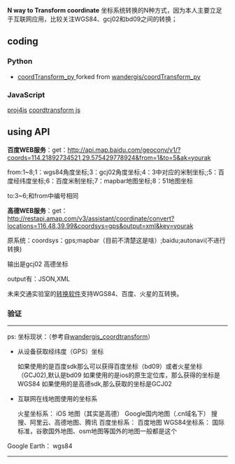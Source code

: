 
**N way to Transform coordinate**
坐标系统转换的N种方式，因为本人主要立足于互联网应用，比较关注WGS84、gcj02和bd09之间的转换；
## coding

### Python
- [coordTransform_py ](https://github.com/QLWeilcf/coordTransform_py) forked from [wandergis/coordTransform_py](https://github.com/wandergis/coordTransform_py)


### JavaScript

[proj4js](https://github.com/proj4js/proj4js)
[coordtransform js](https://github.com/wandergis/coordtransform)

## using API

**百度WEB服务**：get：http://api.map.baidu.com/geoconv/v1/?coords=114.21892734521,29.575429778924&from=1&to=5&ak=yourak

from:1~8;1：wgs84角度坐标;3：gcj02角度坐标;4：3中对应的米制坐标;;5：百度经纬度坐标;6：百度米制坐标;7：mapbar地图坐标;8：51地图坐标

to:3~6;和from中编号相同

**高德WEB服务**：get：http://restapi.amap.com/v3/assistant/coordinate/convert?locations=116.48,39.99&coordsys=gps&output=xml&key=yourak

原系统：coordsys：gps;mapbar（目前不清楚这是啥）;baidu;autonavi(不进行转换)

输出是gcj02 高德坐标

output有：JSON,XML


未来交通实验室的[转换软件](http://www.hijtr.com/software-coordinate-transform/)支持WGS84、百度、火星的互转换。

### 验证



---

ps:
坐标现状：（参考自[wandergis_coordtransform](https://github.com/wandergis/coordtransform)）

- 从设备获取经纬度（GPS）坐标

  	如果使用的是百度sdk那么可以获得百度坐标（bd09）或者火星坐标（GCJ02),默认是bd09
  	如果使用的是ios的原生定位库，那么获得的坐标是WGS84
  	如果使用的是高德sdk,那么获取的坐标是GCJ02
    
    
    
- 互联网在线地图使用的坐标系

  火星坐标系：
  		iOS 地图（其实是高德）
  		Google国内地图（.cn域名下）
  		搜搜、阿里云、高德地图、腾讯
  百度坐标系：
  		百度地图
  WGS84坐标系：
  		国际标准，谷歌国外地图、osm地图等国外的地图一般都是这个

Google Earth： wgs84

---

















